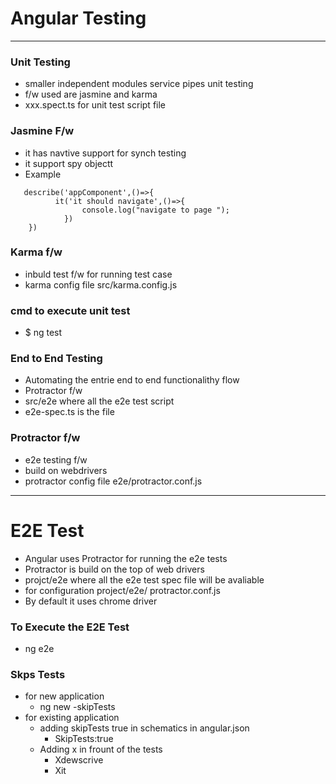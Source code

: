 # Angular Testing 
--- 

### Unit Testing 
* smaller independent modules service pipes unit testing 
* f/w used are jasmine and karma 
* xxx.spect.ts for unit test script file 

### Jasmine F/w 
* it has navtive support for synch testing 
* it support spy objectt 
* Example 
```
   describe('appComponent',()=>{
   	      it('it should navigate',()=>{
   	      	    console.log("navigate to page ");
   	      	})
   	})
```

### Karma f/w 
* inbuld test f/w for running test case
* karma config file src/karma.config.js 

### cmd to execute unit test 
* $ ng test 


### End to End Testing 
* Automating the entrie end to end functionalithy flow 
* Protractor f/w 
* src/e2e where all the e2e test script 
* e2e-spec.ts is the file 

### Protractor f/w 
* e2e testing f/w 
* build on webdrivers 
* protractor config file e2e/protractor.conf.js 


----

# E2E Test 

* Angular uses Protractor for running the e2e tests 
* Protractor is build on the top of web drivers 
* projct/e2e where all the e2e test spec file will be avaliable 
* for configuration project/e2e/ protractor.conf.js 
* By default it uses chrome driver 

### To Execute the E2E Test 
* ng e2e 

### Skps Tests 
* for new application 
	* ng new -skipTests
* for existing application 
	* adding skipTests true in schematics in angular.json 
		* SkipTests:true
	* Adding x in frount of the tests 
		* Xdewscrive 
		* Xit 


